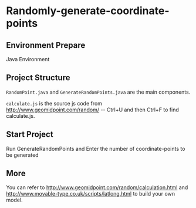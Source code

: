 # Randomly-generate-coordinate-points

## Environment Prepare

Java Environment

## Project Structure

`RandomPoint.java` and `GenerateRandomPoints.java` are the main components.

`calculate.js` is the source js code from http://www.geomidpoint.com/random/ -- Ctrl+U and then Ctrl+F to find calculate.js.

## Start Project

Run GenerateRandomPoints and Enter the number of coordinate-points to be generated

## More

You can refer to http://www.geomidpoint.com/random/calculation.html and http://www.movable-type.co.uk/scripts/latlong.html to build your own model.
